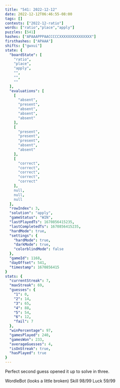 ```yaml
---
title: "541: 2022-12-12"
date: 2022-12-12T06:46:55-08:00
tags: []
contests: ["2022-12-ratio"]
words: ["ratio","place","apply"]
puzzles: [541]
hashes: ["APAAAPPPAACCCCCXXXXXXXXXXXXXXX"]
firsthashes: ["APAAA"]
shifts: ["gwxui"]
state: {
  "boardState": [
    "ratio",
    "place",
    "apply",
    "",
    "",
    ""
  ],
  "evaluations": [
    [
      "absent",
      "present",
      "absent",
      "absent",
      "absent"
    ],
    [
      "present",
      "present",
      "present",
      "absent",
      "absent"
    ],
    [
      "correct",
      "correct",
      "correct",
      "correct",
      "correct"
    ],
    null,
    null,
    null
  ],
  "rowIndex": 3,
  "solution": "apply",
  "gameStatus": "WIN",
  "lastPlayedTs": 1670856415235,
  "lastCompletedTs": 1670856415235,
  "hardMode": true,
  "settings": {
    "hardMode": true,
    "darkMode": true,
    "colorblindMode": false
  },
  "gameId": 1168,
  "dayOffset": 541,
  "timestamp": 1670856415
}
stats: {
  "currentStreak": 7,
  "maxStreak": 69,
  "guesses": {
    "1": 0,
    "2": 14,
    "3": 65,
    "4": 88,
    "5": 54,
    "6": 12,
    "fail": 7
  },
  "winPercentage": 97,
  "gamesPlayed": 240,
  "gamesWon": 233,
  "averageGuesses": 4,
  "isOnStreak": true,
  "hasPlayed": true
}
---
```

<!-- more -->
Perfect second guess opened it up to solve in three. 

WordleBot (looks a little broken)
Skill 98/99
Luck 59/99
